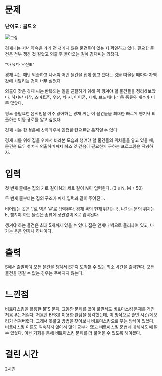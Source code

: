 # 문제

### 난이도 : 골드 2

![그림](https://upload.acmicpc.net/e2f9a035-8d67-4097-8249-37df9c9406f9/-/preview/)

경재씨는 저녁 약속을 가기 전 챙기지 않은 물건들이 있는 지 확인하고 있다. 필요한 물건은 전부 챙긴 것 같았고 외출 후 돌아오는 길에 경재씨는 외쳤다.

"아 맞다 우산!!!"

경재 씨는 매번 외출하고 나서야 어떤 물건을 집에 놓고 왔다는 것을 떠올릴 때마다 자책감에 시달리는 것이 너무 싫었다.

외출이 잦은 경재 씨는 반복되는 일을 근절하기 위해 꼭 챙겨야 할 물건들을 정리해보았다. 하지만 지갑, 스마트폰, 우산, 차 키, 이어폰, 시계, 보조 배터리 등 종류와 개수가 너무 많았다.

평소 불필요한 움직임을 아주 싫어하는 경재 씨는 이 물건들을 최대한 빠르게 챙겨서 외출하는 이동 경로를 알고 싶었다.

경재 씨는 한 걸음에 상하좌우에 인접한 칸으로만 움직일 수 있다.

경재 씨를 위해 집을 위에서 바라본 모습과 챙겨야 할 물건들의 위치들을 알고 있을 때, 물건을 모두 챙겨서 외출하기까지 최소 몇 걸음이 필요한지 구하는 프로그램을 작성하자.

# 입력

첫 번째 줄에는 집의 가로 길이 N과 세로 길이 M이 입력된다. (3 ≤ N, M ≤ 50)

두 번째 줄부터는 집의 구조가 예제 입력과 같이 주어진다.

비어있는 곳은 '.'로 벽은 '#'로 입력된다. 경재 씨의 현재 위치는 S, 나가는 문의 위치는 E, 챙겨야 하는 물건은 종류에 상관없이 X로 입력된다.

챙겨야 하는 물건은 최대 5개까지 있을 수 있다. 집은 언제나 벽으로 둘러싸여 있고, 나가는 문은 언제나 하나이다.

# 출력

S에서 출발하여 모든 물건을 챙겨서 E까지 도착할 수 있는 최소 시간을 출력한다. 모든 물건을 챙길 수 없는 경우는 주어지지 않는다.

# 느낀점

비트마스킹을 활용한 BFS 문제. 그동안 문제를 많이 풀면서도 비트마스킹 문제를 거진 처음 푸는거같다. 처음엔 BFS를 이용한 완탐을 생각했는데, 이 방식으로 풀면 시간/메모리가 터져버렸다. 그래서 못풀고 방법을 찾아보니 비트마스킹으로 푸는 방식이 있었다. 비트마스킹 이론도 익숙하지 않아서 많이 공부가 됐고 비트마스킹 문법에 대해서도 배울 수 있었다. 이번 기회를 통해 비트마스킹 문제를 더 풀어볼 수 있도록 해야겠다.

# 걸린 시간

2시간
